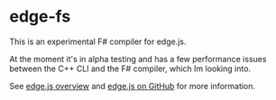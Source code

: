 edge-fs
=======

This is an experimental F# compiler for edge.js.  

At the moment it's in alpha testing and has a few performance issues between the C++ CLI and the F# compiler, which Im looking into.  

See [edge.js overview](http://tjanczuk.github.com/edge) and [edge.js on GitHub](https://github.com/tjanczuk/egde) for more information. 
